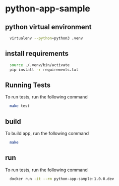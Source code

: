 # python-app-sample

## python virtual environment

```bash
  virtualenv --python=python3 .venv
```

## install requirements

```bash
  source ./.venv/bin/activate
  pip install -r requirements.txt
```

## Running Tests

To run tests, run the following command

```bash
  make test
```

## build

To build app, run the following command

```bash
  make
```

## run

To run tests, run the following command

```bash
  docker run -it --rm python-app-sample:1.0.0.dev
```
